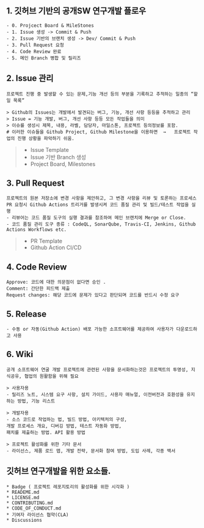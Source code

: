 ## 1. 깃허브 기반의 공개SW 연구개발 플로우
    - 0. Projcect Board & MileStones 
    - 1. Issue 생성 -> Commit & Push
    - 2. Issue 기반의 브랜치 생성 -> Dev/ Commit & Push
    - 3. Pull Request 요청
    - 4. Code Review 완료 
    - 5. 메인 Branch 병합 및 릴리즈 

## 2. Issue 관리
```
프로젝트 진행 중 발생할 수 있는 문제,기능 개선 등의 부분을 기록하고 추적하는 일종의 “할 일 목록”

> Github의 Issues는 개발에서 발견되는 버그, 기능, 개선 사항 등등을 추적하고 관리
> Issue = 기능 개발, 버그, 개선 사항 등등 모든 작업들을 의미
> 이슈를 생성시 제목, 내용, 라벨, 담당자, 마일스톤, 프로젝트 등의정보를 포함.
# 이러한 이슈들을 Github Project, Github Milestone을 이용하면  →   프로젝트 작업의 진행 상황을 파악하기 쉬움.
```

> * Issue Template
> * Issue 기반 Branch 생성
> * Project Board, Milestones


## 3. Pull Request
```
프로젝트의 원본 저장소에 변경 사항을 제안하고, 그 변경 사항을 리뷰 및 토론하는 프로세스
PR 요청시 Github Actions 트리거를 발생시켜 코드 품질 관리 및 빌드/테스트 작업을 실행
- 리뷰어는 코드 품질 도구의 실행 결과를 참조하여 메인 브랜치에 Merge or Close.
- 코드 품질 관리 도구 종류 : CodeQL, SonarQube, Travis-CI, Jenkins, Github Actions Workflows etc.
```
> * PR Template
> * Github Action CI/CD

## 4. Code Review
    
    Approve: 코드에 대한 의문점이 없다면 승인 .
    Comment: 간단한 피드백 제출
    Request changes: 해당 코드에 문제가 있다고 판단되며 코드를 반드시 수정 요구
    
## 5. Release
```
- 수동 or 자동(Github Action) 배포 가능한 소프트웨어를 제공하여 사용자가 다운로드하고 사용
```

## 6. Wiki
```
공개 소프트웨어 연굴 개발 프로젝트에 관련된 사항을 문서화하는것은 프로젝트의 투명성, 지식공유, 협업의 원활함을 위해 필요

> 사용자용 
- 릴리즈 노트, 시스템 요구 사항, 설치 가이드, 사용자 매뉴얼, 이전버전과 호환성을 유지하는 방법, 기능 리스트

> 개발자용 
- 소스 코드로 작업하는 법, 빌드 방법, 아키텍처의 구성, 
개발 프로세스 개요, 디버깅 방법, 테스트 자동화 방법, 
패치를 제출하는 방법. API 활용 방법

> 프로젝트 활성화를 위한 기타 문서 
- 라이선스, 제품 로드 맵, 개발 전략, 문서화 참여 방법, 도입 사례, 각종 백서
```


## 깃허브 연구개발을 위한 요소들.
```
* Badge ( 프로젝트 레포지토리의 활성화를 위한 시각화 )
* READEME.md
* LICENSE.md
* CONTRIBUTING.md
* CODE_OF_CONDUCT.md
* 기여자 라이선스 협약(CLA)
* Discussions 
```

